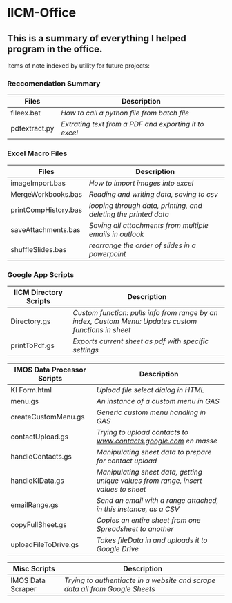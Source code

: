 # IICM-Office
## This is a summary of everything I helped program in the office.

Items of note indexed by utility for future projects:


### Reccomendation Summary
Files | Description
------|------------
fileex.bat | _How to call a python file from batch file_
pdfextract.py | _Extrating text from a PDF and exporting it to excel_

### Excel Macro Files 
Files | Description
------|------------
imageImport.bas | _How to import images into excel_
MergeWorkbooks.bas | _Reading and writing data, saving to csv_
printCompHistory.bas | _looping through data, printing, and deleting the printed data_
saveAttachments.bas | _Saving all attachments from multiple emails in outlook_
shuffleSlides.bas | _rearrange the order of slides in a powerpoint_

### Google App Scripts
IICM Directory Scripts | Description
------|------------
Directory.gs | _Custom function: pulls info from range by an index, Custom Menu: Updates custom functions in sheet_
printToPdf.gs | _Exports current sheet as pdf with specific settings_ 

IMOS Data Processor Scripts | Description
------|------------
KI Form.html | _Upload file select dialog in HTML_
menu.gs | _An instance of a custom menu in GAS_
createCustomMenu.gs | _Generic custom menu handling in GAS_
contactUpload.gs | _Trying to upload contacts to www.contacts.google.com en masse_
handleContacts.gs | _Manipulating sheet data to prepare for contact upload_
handleKIData.gs | _Manipulating sheet data, getting unique values from range, insert values to sheet_
emailRange.gs | _Send an email with a range attached, in this instance, as a CSV_
copyFullSheet.gs | _Copies an entire sheet from one Spreadsheet to another_
uploadFileToDrive.gs | _Takes fileData in and uploads it to Google Drive_

Misc Scripts | Description
------|------------
IMOS Data Scraper | _Trying to authentiacte in a website and scrape data all from Google Sheets_
